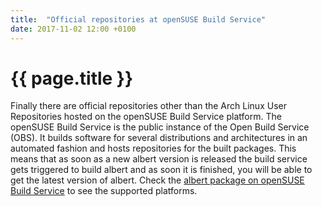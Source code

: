 ```yaml
---
title:  "Official repositories at openSUSE Build Service"
date: 2017-11-02 12:00 +0100
---
```


# {{ page.title }}

Finally there are official repositories other than the Arch Linux User Repositories hosted on the openSUSE Build Service platform. The openSUSE Build Service is the public instance of the Open Build Service (OBS). It builds software for several distributions and architectures in an automated fashion and hosts repositories for the built packages. This means that as soon as a new albert version is released the build service gets triggered to build albert and as soon it is finished, you will be able to get the latest version of albert. Check the [albert package on openSUSE Build Service](https://build.opensuse.org/package/show/home:manuelschneid3r/albert) to see the supported platforms.
